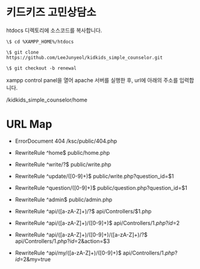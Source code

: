 # 키드키즈 고민상담소

htdocs 디렉토리에 소스코드를 복사합니다.

```git
\$ cd %XAMPP_HOME%/htdocs

\$ git clone https://github.com/LeeJunyeol/kidkids_simple_counselor.git

\$ git checkout -b renewal

```

xampp control panel을 열어 apache 서버를 실행한 후, url에 아래의 주소를 입력합니다.

/kidkids_simple_counselor/home


# URL Map

- ErrorDocument 404     /ksc/public/404.php

- RewriteRule ^home$ public/home.php
- RewriteRule ^write\/?$ public/write.php
- RewriteRule ^update/([0-9]+)$ public/write.php?question_id=$1
- RewriteRule ^question/([0-9]+)$ public/question.php?question_id=$1
- RewriteRule ^admin$ public/admin.php

- RewriteRule ^api/([a-zA-Z]+)\/?$ api/Controllers/$1.php
- RewriteRule ^api/([a-zA-Z]+)/([0-9]+)$ api/Controllers/$1.php?id=$2
- RewriteRule ^api/([a-zA-Z]+)/([0-9]+)/([a-zA-Z]+)\/?$ api/Controllers/$1.php?id=$2&action=$3
- RewriteRule ^api/my/([a-zA-Z]+)/([0-9]+)$ api/Controllers/$1.php?id=$2&my=true